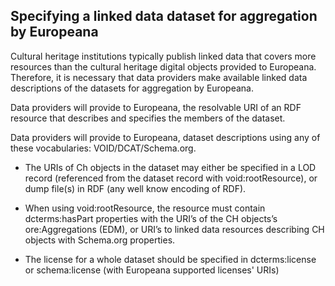 ## Specifying a linked data dataset for aggregation  by Europeana

Cultural heritage institutions typically publish linked data that covers more resources than the cultural heritage digital objects provided to Europeana. Therefore, it is necessary that data providers make available linked data descriptions of the datasets for aggregation by Europeana.



Data providers will provide to Europeana, the resolvable URI of an RDF resource that describes and specifies the members of the dataset.  


 Data providers will provide to Europeana, dataset descriptions using any of these vocabularies: VOID/DCAT/Schema.org.
    
-   The URIs of Ch objects in the dataset may either be specified in a LOD record (referenced from the dataset record with void:rootResource), or dump file(s) in RDF (any well know encoding of RDF).
    
-   When using void:rootResource, the resource must contain dcterms:hasPart properties with the URI’s of the CH objects’s ore:Aggregations (EDM), or URI’s to linked data resources describing CH objects with Schema.org properties.
    
-   The license for a whole dataset should be specified in dcterms:license or schema:license (with Europeana supported licenses' URIs)
<!--stackedit_data:
eyJoaXN0b3J5IjpbLTExNDkxNzM5MjAsLTE0OTAyMDc2MjEsNz
k3MTA1MTMzLDE2ODY3NjcwMl19
-->